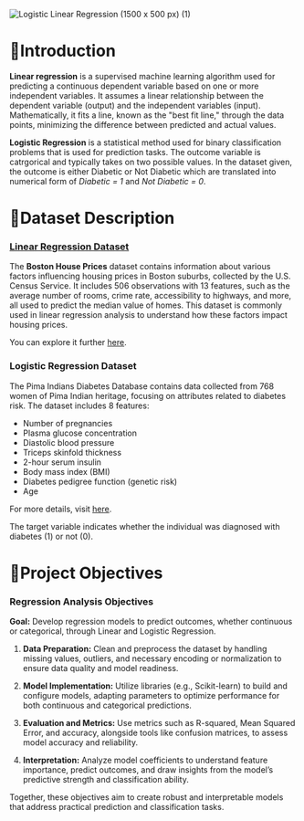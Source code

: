 
![Logistic   Linear Regression (1500 x 500 px) (1)](https://github.com/user-attachments/assets/13f9a196-54bb-4c0e-89c9-119c164c5dc1)

# 🔰Introduction

**Linear regression** is a supervised machine learning algorithm used for predicting a continuous dependent variable based on one or more independent variables. It assumes a linear relationship between the dependent variable (output) and the independent variables (input). Mathematically, it fits a line, known as the "best fit line," through the data points, minimizing the difference between predicted and actual values.

**Logistic Regression** is a statistical method used for binary classification problems that is used for prediction tasks. The outcome variable is catrgorical and typically takes on two possible values. In the dataset given, the outcome is either Diabetic or Not Diabetic which are translated into numerical form of _Diabetic = 1_ and _Not Diabetic = 0_. 

# 📒Dataset Description

### [Linear Regression Dataset](https://github.com/sydneyruoj/MeXE402_Midterm_Abeleda_Dannielle_Louis_Ponsica_Sydney_Ruoj_I/tree/main/Linear%20Regression)
The **Boston House Prices** dataset contains information about various factors influencing housing prices in Boston suburbs, collected by the U.S. Census Service. It includes 506 observations with 13 features, such as the average number of rooms, crime rate, accessibility to highways, and more, all used to predict the median value of homes. This dataset is commonly used in linear regression analysis to understand how these factors impact housing prices.

You can explore it further [here](https://www.kaggle.com/datasets/vikrishnan/boston-house-prices).

### Logistic Regression Dataset
The Pima Indians Diabetes Database contains data collected from 768 women of Pima Indian heritage, focusing on attributes related to diabetes risk. The dataset includes 8 features:

- Number of pregnancies
- Plasma glucose concentration
- Diastolic blood pressure
- Triceps skinfold thickness
- 2-hour serum insulin
- Body mass index (BMI)
- Diabetes pedigree function (genetic risk)
- Age

For more details, visit [here](https://www.kaggle.com/datasets/uciml/pima-indians-diabetes-database/data).
  
The target variable indicates whether the individual was diagnosed with diabetes (1) or not (0).

# 🔧Project Objectives

### Regression Analysis Objectives

**Goal:** Develop regression models to predict outcomes, whether continuous or categorical, through Linear and Logistic Regression.

1. **Data Preparation:** Clean and preprocess the dataset by handling missing values, outliers, and necessary encoding or normalization to ensure data quality and model readiness.
  
2. **Model Implementation:** Utilize libraries (e.g., Scikit-learn) to build and configure models, adapting parameters to optimize performance for both continuous and categorical predictions.

3. **Evaluation and Metrics:** Use metrics such as R-squared, Mean Squared Error, and accuracy, alongside tools like confusion matrices, to assess model accuracy and reliability.

4. **Interpretation:** Analyze model coefficients to understand feature importance, predict outcomes, and draw insights from the model’s predictive strength and classification ability. 

Together, these objectives aim to create robust and interpretable models that address practical prediction and classification tasks.
